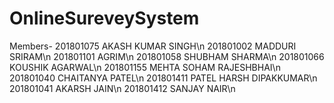 # OnlineSureveySystem
Members-
201801075 AKASH KUMAR SINGH\n
201801002 MADDURI SRIRAM\n
201801101 AGRIM\n
201801058 SHUBHAM SHARMA\n
201801066 KOUSHIK AGARWAL\n
201801155 MEHTA SOHAM RAJESHBHAI\n
201801040 CHAITANYA PATEL\n
201801411 PATEL HARSH DIPAKKUMAR\n
201801041 AKARSH JAIN\n
201801412 SANJAY NAIR\n